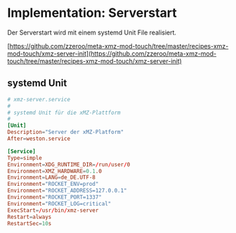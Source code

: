 # Implementation: Serverstart
[Implementation: Serverstart]: #implementation-serverstart

Der Serverstart wird mit einem systemd Unit File realisiert.

[https://github.com/zzeroo/meta-xmz-mod-touch/tree/master/recipes-xmz-mod-touch/xmz-server-init](https://github.com/zzeroo/meta-xmz-mod-touch/tree/master/recipes-xmz-mod-touch/xmz-server-init)


## systemd Unit

```conf
# xmz-server.service
#
# systemd Unit für die xMZ-Plattform
#
[Unit]
Description="Server der xMZ-Platform"
After=weston.service

[Service]
Type=simple
Environment=XDG_RUNTIME_DIR=/run/user/0
Environment=XMZ_HARDWARE=0.1.0
Environment=LANG=de_DE.UTF-8
Environment="ROCKET_ENV=prod"
Environment="ROCKET_ADDRESS=127.0.0.1"
Environment="ROCKET_PORT=1337"
Environment="ROCKET_LOG=critical"
ExecStart=/usr/bin/xmz-server
Restart=always
RestartSec=10s
```
